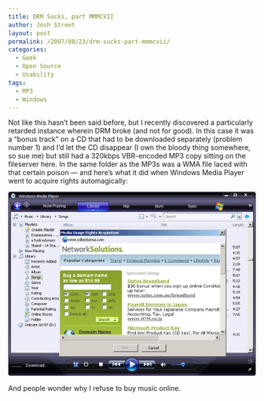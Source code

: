 ```yaml
---
title: DRM Sucks, part MMMCVII
author: Josh Street
layout: post
permalink: /2007/08/23/drm-sucks-part-mmmcvii/
categories:
  - Geek
  - Open Source
  - Usability
tags:
  - MP3
  - Windows
---
```

Not like this hasn&#8217;t been said before, but I recently discovered a particularly retarded instance wherein DRM broke (and not for good). In this case it was a &#8220;bonus track&#8221; on a CD that had to be downloaded separately (problem number 1) and I&#8217;d let the CD disappear (I own the bloody thing somewhere, so sue me) but still had a 320kbps VBR-encoded MP3 copy sitting on the fileserver here. In the same folder as the MP3s was a WMA file laced with that certain poison &#8212; and here&#8217;s what it did when Windows Media Player went to acquire rights automagically:

![cybersquatters on media usage rights acquisition page in windows media player][1]

And people wonder why I refuse to buy music online.

 [1]: /blog/wp-content/2007/08/cdkeybonus-drm-sucks.jpg